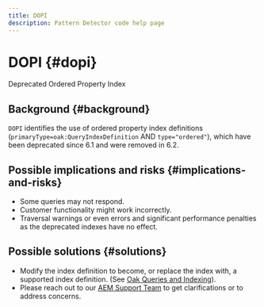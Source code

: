 ```yaml
---
title: DOPI
description: Pattern Detector code help page
---
```


# DOPI {#dopi}

Deprecated Ordered Property Index

## Background {#background}

`DOPI` identifies the use of ordered property index definitions (`primaryType=oak:QueryIndexDefinition` AND `type="ordered"`), which have been deprecated since 6.1 and were removed in 6.2.

## Possible implications and risks {#implications-and-risks}

* Some queries may not respond.
* Customer functionality might work incorrectly.
* Traversal warnings or even errors and significant performance penalties as the deprecated indexes have no effect.

## Possible solutions {#solutions}

* Modify the index definition to become, or replace the index with, a supported index definition. (See [Oak Queries and Indexing](https://docs.adobe.com/content/help/en/experience-manager-65/deploying/deploying/queries-and-indexing.html)).
* Please reach out to our [AEM Support Team](https://helpx.adobe.com/enterprise/using/support-for-experience-cloud.html) to get clarifications or to address concerns.
